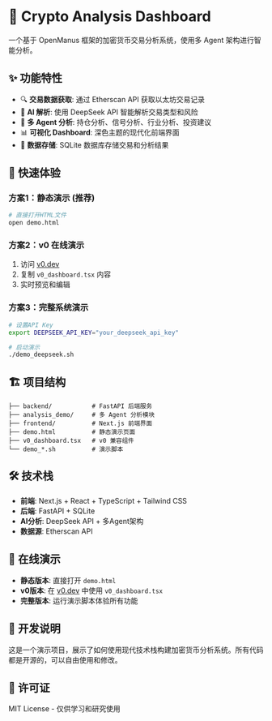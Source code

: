 # 🚀 Crypto Analysis Dashboard

一个基于 OpenManus 框架的加密货币交易分析系统，使用多 Agent 架构进行智能分析。

## ✨ 功能特性

- 🔍 **交易数据获取**: 通过 Etherscan API 获取以太坊交易记录
- 🤖 **AI 解析**: 使用 DeepSeek API 智能解析交易类型和风险
- 🧠 **多 Agent 分析**: 持仓分析、信号分析、行业分析、投资建议
- 📊 **可视化 Dashboard**: 深色主题的现代化前端界面
- 💾 **数据存储**: SQLite 数据库存储交易和分析结果

## 🎯 快速体验

### 方案1：静态演示 (推荐)
```bash
# 直接打开HTML文件
open demo.html
```

### 方案2：v0 在线演示
1. 访问 [v0.dev](https://v0.dev)
2. 复制 `v0_dashboard.tsx` 内容
3. 实时预览和编辑

### 方案3：完整系统演示
```bash
# 设置API Key
export DEEPSEEK_API_KEY="your_deepseek_api_key"

# 启动演示
./demo_deepseek.sh
```

## 🏗️ 项目结构

```
├── backend/           # FastAPI 后端服务
├── analysis_demo/     # 多 Agent 分析模块
├── frontend/          # Next.js 前端界面
├── demo.html          # 静态演示页面
├── v0_dashboard.tsx   # v0 兼容组件
└── demo_*.sh          # 演示脚本
```

## 🛠️ 技术栈

- **前端**: Next.js + React + TypeScript + Tailwind CSS
- **后端**: FastAPI + SQLite
- **AI分析**: DeepSeek API + 多Agent架构
- **数据源**: Etherscan API

## 📱 在线演示

- **静态版本**: 直接打开 `demo.html`
- **v0版本**: 在 [v0.dev](https://v0.dev) 中使用 `v0_dashboard.tsx`
- **完整版本**: 运行演示脚本体验所有功能

## 🔧 开发说明

这是一个演示项目，展示了如何使用现代技术栈构建加密货币分析系统。所有代码都是开源的，可以自由使用和修改。

## 📄 许可证

MIT License - 仅供学习和研究使用
